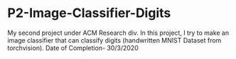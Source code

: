 # P2-Image-Classifier-Digits
My second project under ACM Research div. In this project, I try to make an image classifier that can classify digits (handwritten MNIST Dataset from torchvision). Date of Completion- 30/3/2020
